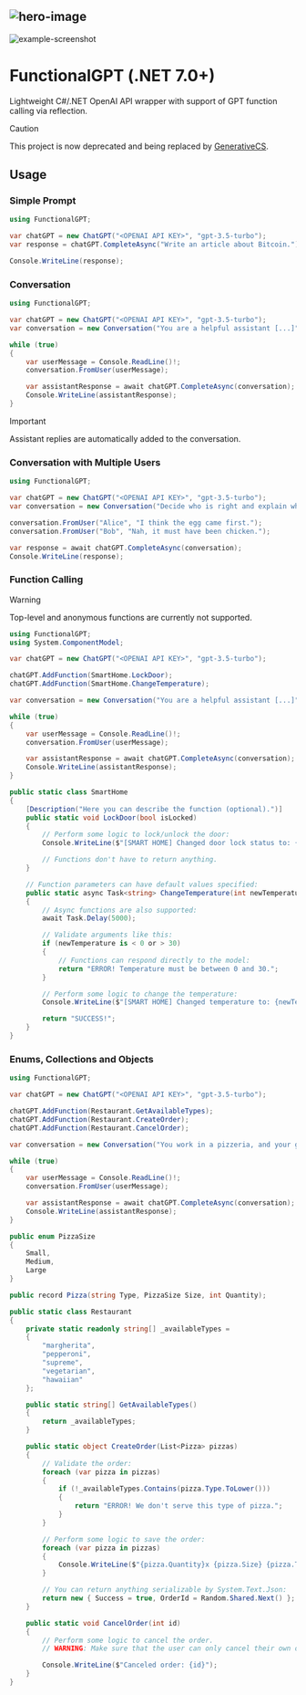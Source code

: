 ![hero-image](https://github.com/marcel-kwiatkowski/functional-gpt/assets/124832798/f6259a90-c55e-499c-b17a-cf31b1bc9ff3)
---
![example-screenshot](https://github.com/marcel-kwiatkowski/functional-gpt/assets/124832798/685fedc3-9dfd-4cbe-9375-5342564d4029)

# FunctionalGPT (.NET 7.0+)
Lightweight C#/.NET OpenAI API wrapper with support of GPT function calling via reflection.
> [!CAUTION]
> This project is now deprecated and being replaced by [GenerativeCS](https://github.com/chataize/generative-cs).

## Usage
### Simple Prompt
``` cs
using FunctionalGPT;

var chatGPT = new ChatGPT("<OPENAI API KEY>", "gpt-3.5-turbo");
var response = chatGPT.CompleteAsync("Write an article about Bitcoin.");

Console.WriteLine(response);
```

### Conversation
```cs
using FunctionalGPT;

var chatGPT = new ChatGPT("<OPENAI API KEY>", "gpt-3.5-turbo");
var conversation = new Conversation("You are a helpful assistant [...]");

while (true)
{
    var userMessage = Console.ReadLine()!;
    conversation.FromUser(userMessage);

    var assistantResponse = await chatGPT.CompleteAsync(conversation);
    Console.WriteLine(assistantResponse);
}
```
> [!IMPORTANT] 
> Assistant replies are automatically added to the conversation.

### Conversation with Multiple Users
```cs
using FunctionalGPT;

var chatGPT = new ChatGPT("<OPENAI API KEY>", "gpt-3.5-turbo");
var conversation = new Conversation("Decide who is right and explain why.");

conversation.FromUser("Alice", "I think the egg came first.");
conversation.FromUser("Bob", "Nah, it must have been chicken.");

var response = await chatGPT.CompleteAsync(conversation);
Console.WriteLine(response);
```

### Function Calling
> [!WARNING]
> Top-level and anonymous functions are currently not supported.

```cs
using FunctionalGPT;
using System.ComponentModel;

var chatGPT = new ChatGPT("<OPENAI API KEY>", "gpt-3.5-turbo");

chatGPT.AddFunction(SmartHome.LockDoor);
chatGPT.AddFunction(SmartHome.ChangeTemperature);

var conversation = new Conversation("You are a helpful assistant [...]");

while (true)
{
    var userMessage = Console.ReadLine()!;
    conversation.FromUser(userMessage);

    var assistantResponse = await chatGPT.CompleteAsync(conversation);
    Console.WriteLine(assistantResponse);
}

public static class SmartHome
{
    [Description("Here you can describe the function (optional).")]
    public static void LockDoor(bool isLocked)
    {
        // Perform some logic to lock/unlock the door:
        Console.WriteLine($"[SMART HOME] Changed door lock status to: {isLocked}.");

        // Functions don't have to return anything.
    }

    // Function parameters can have default values specified:
    public static async Task<string> ChangeTemperature(int newTemperature = 20)
    {
        // Async functions are also supported:
        await Task.Delay(5000);

        // Validate arguments like this:
        if (newTemperature is < 0 or > 30)
        {
            // Functions can respond directly to the model:
            return "ERROR! Temperature must be between 0 and 30.";
        }

        // Perform some logic to change the temperature:
        Console.WriteLine($"[SMART HOME] Changed temperature to: {newTemperature}.");

        return "SUCCESS!";
    }
}
```

### Enums, Collections and Objects
```cs
using FunctionalGPT;

var chatGPT = new ChatGPT("<OPENAI API KEY>", "gpt-3.5-turbo");

chatGPT.AddFunction(Restaurant.GetAvailableTypes);
chatGPT.AddFunction(Restaurant.CreateOrder);
chatGPT.AddFunction(Restaurant.CancelOrder);

var conversation = new Conversation("You work in a pizzeria, and your goal is to collect orders.");

while (true)
{
    var userMessage = Console.ReadLine()!;
    conversation.FromUser(userMessage);

    var assistantResponse = await chatGPT.CompleteAsync(conversation);
    Console.WriteLine(assistantResponse);
}

public enum PizzaSize
{
    Small,
    Medium,
    Large
}

public record Pizza(string Type, PizzaSize Size, int Quantity);

public static class Restaurant
{
    private static readonly string[] _availableTypes =
    {
        "margherita",
        "pepperoni",
        "supreme",
        "vegetarian",
        "hawaiian"
    };

    public static string[] GetAvailableTypes()
    {
        return _availableTypes;
    }

    public static object CreateOrder(List<Pizza> pizzas)
    {
        // Validate the order:
        foreach (var pizza in pizzas)
        {
            if (!_availableTypes.Contains(pizza.Type.ToLower()))
            {
                return "ERROR! We don't serve this type of pizza.";
            }
        }

        // Perform some logic to save the order:
        foreach (var pizza in pizzas)
        {
            Console.WriteLine($"{pizza.Quantity}x {pizza.Size} {pizza.Type}");
        }

        // You can return anything serializable by System.Text.Json:
        return new { Success = true, OrderId = Random.Shared.Next() };
    }

    public static void CancelOrder(int id)
    {
        // Perform some logic to cancel the order.
        // WARNING: Make sure that the user can only cancel their own orders.

        Console.WriteLine($"Canceled order: {id}");
    }
}
```

